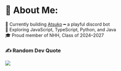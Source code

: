 # 💫 About Me:
🔭 Currently building [Atsuko](https://discord.com/oauth2/authorize?client_id=1130772002580475954&permissions=8&integration_type=0&scope=bot+applications.commands) ━ a playful discord bot<br>🌱 Exploring JavaScript, TypeScript, Python, and Java<br>🎓 Proud member of NHH, Class of 2024–2027

### ✍️ Random Dev Quote
![](https://quotes-github-readme.vercel.app/api?type=horizontal&theme=tokyonight)

<!-- Proudly created with GPRM ( https://gprm.itsvg.in ) -->
